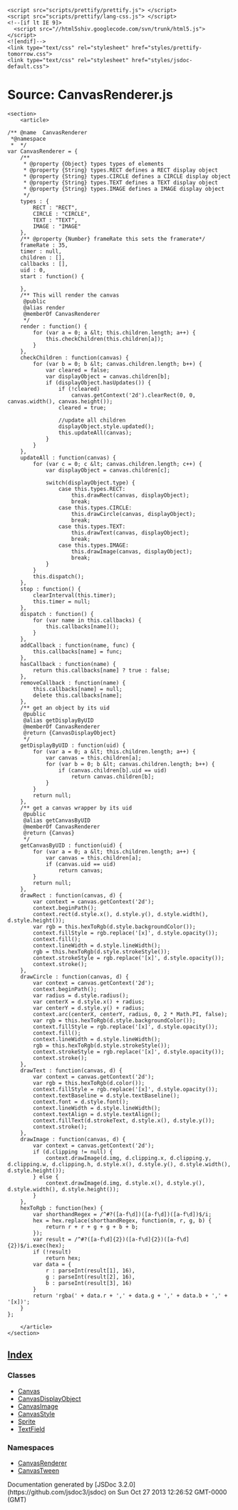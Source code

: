 <!DOCTYPE html>
<html lang="en">
<head>
    <meta charset="utf-8">
    <title>JSDoc: Source: CanvasRenderer.js</title>

    <script src="scripts/prettify/prettify.js"> </script>
    <script src="scripts/prettify/lang-css.js"> </script>
    <!--[if lt IE 9]>
      <script src="//html5shiv.googlecode.com/svn/trunk/html5.js"></script>
    <![endif]-->
    <link type="text/css" rel="stylesheet" href="styles/prettify-tomorrow.css">
    <link type="text/css" rel="stylesheet" href="styles/jsdoc-default.css">
</head>

<body>

<div id="main">

# Source: CanvasRenderer.js

    <section>
        <article>

    /** @name  CanvasRenderer
     *@namespace
     *  */
    var CanvasRenderer = {
    	/**
    	 * @property {Object} types types of elements
    	 * @property {String} types.RECT defines a RECT display object
    	 * @property {String} types.CIRCLE defines a CIRCLE display object
    	 * @property {String} types.TEXT defines a TEXT display object
    	 * @property {String} types.IMAGE defines a IMAGE display object
    	 */
    	types : {
    		RECT : "RECT",
    		CIRCLE : "CIRCLE",
    		TEXT : "TEXT",
    		IMAGE : "IMAGE"
    	},
    	/** @property {Number} frameRate this sets the framerate*/
    	frameRate : 35,
    	timer : null,
    	children : [],
    	callbacks : [],
    	uid : 0,
    	start : function() {

    	},
    	/** This will render the canvas
    	 @public
    	 @alias render
    	 @memberOf CanvasRenderer
    	 */
    	render : function() {
    		for (var a = 0; a &lt; this.children.length; a++) {
    			this.checkChildren(this.children[a]);
    		}
    	},
    	checkChildren : function(canvas) {
    		for (var b = 0; b &lt; canvas.children.length; b++) {
    			var cleared = false;
    			var displayObject = canvas.children[b];
    			if (displayObject.hasUpdates()) {
    				if (!cleared)
    					canvas.getContext('2d').clearRect(0, 0, canvas.width(), canvas.height());
    				cleared = true;

    				//update all children
    				displayObject.style.updated();
    				this.updateAll(canvas);
    			}
    		}
    	},
    	updateAll : function(canvas) {
    		for (var c = 0; c &lt; canvas.children.length; c++) {
    			var displayObject = canvas.children[c];

    			switch(displayObject.type) {
    				case this.types.RECT:
    					this.drawRect(canvas, displayObject);
    					break;
    				case this.types.CIRCLE:
    					this.drawCircle(canvas, displayObject);
    					break;
    				case this.types.TEXT:
    					this.drawText(canvas, displayObject);
    					break;
    				case this.types.IMAGE:
    					this.drawImage(canvas, displayObject);
    					break;
    			}
    		}
    		this.dispatch();
    	},
    	stop : function() {
    		clearInterval(this.timer);
    		this.timer = null;
    	},
    	dispatch : function() {
    		for (var name in this.callbacks) {
    			this.callbacks[name]();
    		}
    	},
    	addCallback : function(name, func) {
    		this.callbacks[name] = func;
    	},
    	hasCallback : function(name) {
    		return this.callbacks[name] ? true : false;
    	},
    	removeCallback : function(name) {
    		this.callbacks[name] = null;
    		delete this.callbacks[name];
    	},
    	/** get an object by its uid
    	 @public
    	 @alias getDisplayByUID
    	 @memberOf CanvasRenderer
    	 @return {CanvasDisplayObject} 
    	 */
    	getDisplayByUID : function(uid) {
    		for (var a = 0; a &lt; this.children.length; a++) {
    			var canvas = this.children[a];
    			for (var b = 0; b &lt; canvas.children.length; b++) {
    				if (canvas.children[b].uid == uid)
    					return canvas.children[b];
    			}
    		}
    		return null;
    	},
    	/** get a canvas wrapper by its uid
    	 @public
    	 @alias getCanvasByUID
    	 @memberOf CanvasRenderer
    	 @return {Canvas} 
    	 */
    	getCanvasByUID : function(uid) {
    		for (var a = 0; a &lt; this.children.length; a++) {
    			var canvas = this.children[a];
    			if (canvas.uid == uid)
    				return canvas;
    		}
    		return null;
    	},
    	drawRect : function(canvas, d) {
    		var context = canvas.getContext('2d');
    		context.beginPath();
    		context.rect(d.style.x(), d.style.y(), d.style.width(), d.style.height());
    		var rgb = this.hexToRgb(d.style.backgroundColor());
    		context.fillStyle = rgb.replace('[x]', d.style.opacity());
    		context.fill();
    		context.lineWidth = d.style.lineWidth();
    		rgb = this.hexToRgb(d.style.strokeStyle());
    		context.strokeStyle = rgb.replace('[x]', d.style.opacity());
    		context.stroke();
    	},
    	drawCircle : function(canvas, d) {
    		var context = canvas.getContext('2d');
    		context.beginPath();
    		var radius = d.style.radius();
    		var centerX = d.style.x() + radius;
    		var centerY = d.style.y() + radius;
    		context.arc(centerX, centerY, radius, 0, 2 * Math.PI, false);
    		var rgb = this.hexToRgb(d.style.backgroundColor());
    		context.fillStyle = rgb.replace('[x]', d.style.opacity());
    		context.fill();
    		context.lineWidth = d.style.lineWidth();
    		rgb = this.hexToRgb(d.style.strokeStyle());
    		context.strokeStyle = rgb.replace('[x]', d.style.opacity());
    		context.stroke();
    	},
    	drawText : function(canvas, d) {
    		var context = canvas.getContext('2d');
    		var rgb = this.hexToRgb(d.color());
    		context.fillStyle = rgb.replace('[x]', d.style.opacity());
    		context.textBaseline = d.style.textBaseline();
    		context.font = d.style.font();
    		context.lineWidth = d.style.lineWidth();
    		context.textAlign = d.style.textAlign();
    		context.fillText(d.strokeText, d.style.x(), d.style.y());
    		context.stroke();
    	},
    	drawImage : function(canvas, d) {
    		var context = canvas.getContext('2d');
    		if (d.clipping != null) {
    			context.drawImage(d.img, d.clipping.x, d.clipping.y, d.clipping.w, d.clipping.h, d.style.x(), d.style.y(), d.style.width(), d.style.height());
    		} else {
    			context.drawImage(d.img, d.style.x(), d.style.y(), d.style.width(), d.style.height());
    		}
    	},
    	hexToRgb : function(hex) {
    		var shorthandRegex = /^#?([a-f\d])([a-f\d])([a-f\d])$/i;
    		hex = hex.replace(shorthandRegex, function(m, r, g, b) {
    			return r + r + g + g + b + b;
    		});
    		var result = /^#?([a-f\d]{2})([a-f\d]{2})([a-f\d]{2})$/i.exec(hex);
    		if (!result)
    			return hex;
    		var data = {
    			r : parseInt(result[1], 16),
    			g : parseInt(result[2], 16),
    			b : parseInt(result[3], 16)
    		}
    		return 'rgba(' + data.r + ',' + data.g + ',' + data.b + ',' + '[x])';
    	}
    };

        </article>
    </section>

</div>

<nav>

## [Index](index.html)

### Classes

*   [Canvas](Canvas.html)
*   [CanvasDisplayObject](CanvasDisplayObject.html)
*   [CanvasImage](CanvasImage.html)
*   [CanvasStyle](CanvasStyle.html)
*   [Sprite](Sprite.html)
*   [TextField](TextField.html)

### Namespaces

*   [CanvasRenderer](CanvasRenderer.html)
*   [CanvasTween](CanvasTween.html)
</nav>

<footer>
    Documentation generated by [JSDoc 3.2.0](https://github.com/jsdoc3/jsdoc) on Sun Oct 27 2013 12:26:52 GMT-0000 (GMT)
</footer>

<script> prettyPrint(); </script>
<script src="scripts/linenumber.js"> </script>
</body>
</html>